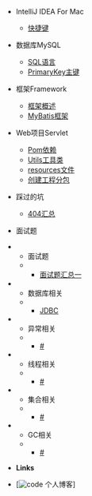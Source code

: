 - IntelliJ IDEA For Mac 

  - [快捷键](Documents/IDEA/快捷键.md)


- 数据库MySQL

  - [SQL语言](Documents/MySQL/SQL.md)
  - [PrimaryKey主键](Documents/MySQL/PrimaryKey.md)


- 框架Framework

  - [框架概述](Documents/框架/框架概述.md)
  - [MyBatis框架](Documents/框架/MyBatis框架.md)


- Web项目Servlet

  - [Pom依赖](Documents/Web项目Servlet/Web项目下Maven模块Pom依赖.md)
  - [Utils工具类](Documents/Web项目Servlet/Utils工具类.md)
  - [resources文件](Documents/Web项目Servlet/resources文件.md)
  - [创建工程分包](Documents/Web项目Servlet/创建工程分包.md)

- 踩过的坑

  - [404汇总](Documents/踩过的坑/404汇总.md)

- 面试题 

- - 面试题 
  - - [面试题汇总一](Documents/面试刷题/面试题汇总一.md)
- - 数据库相关 
  - - [JDBC](Documents/面试刷题/数据库相关/JDBC.md)
- - 异常相关 
  - - [#](Documents/面试刷题/#.md)
- - 线程相关 
  - - [#](Documents/面试刷题/#.md)
- - 集合相关 
  - - [#](Documents/面试刷题/#.md)
- - GC相关 
  - - [#](Documents/面试刷题/#.md)








- **Links**
- [![code](https://) 个人博客]